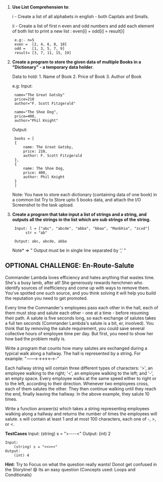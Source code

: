 1. <b>Use List Comprehension to</b>:

    i  - Create a list of all alphabets in english - both Capitals and Smalls.

    ii - Create a list of first n even and odd numbers and add each element of
        both list to print a new list : even[i] + odd[i] = result[i]

        e.g:- n=5
        even =  [2, 4, 6, 8, 10]
        odd =   [1, 3, 5, 7, 9]
        result= [3, 7, 11, 15, 19]
    
2. <b>Create a program to store the given data of multiple Books in a "Dictionary" - a temporary data holder</b>.

    Data to hold: 1. Name of Book
                  2. Price of Book
                  3. Author of Book

    e.g: 
    Input:

        name="The Great Gatsby"
        price=210
        author="F. Scott Fitzgerald" 

        name="The Shoe Dog",
        price=400,
        author="Phil Knight"

    Output: 

        books = [
        {
            name: The Great Gatsby,
            price: 210,
            author: F. Scott Fitzgerald
        },
        {
            name: The Shoe Dog,
            price: 400,
            author: Phil Knight
        }
        ]
    
    Note: You have to store each dictionary (containing data of one book) in a common list
    Try to Store upto 5 books data, and attach the I/O Screenshot to the task upload.

3. <b>Create a program that take input a list of strings and a string,
    and outputs all the strings in the list which are sub strings of the string.</b>

        Input: l = ["abc", "abcde", "abba", "bbaa", "Manbhia", "zcxd"]
             str = "ab"

        Output: abc, abcde, abba
    
    Note* => " Output must be in single line separated by ',' "


## <b>OPTIONAL CHALLENGE: En-Route-Salute</b>

Commander Lambda loves efficiency and hates anything that wastes time.
She's a busy lamb, after all! She generously rewards henchmen who identify
sources of inefficiency and come up with ways to remove them.
You've spotted one such source, and you think solving it will help you build
the reputation you need to get promoted.

Every time the Commander's employees pass each other in the hall,
each of them must stop and salute each other - one at a time -
before resuming their path. A salute is five seconds long, so each 
exchange of salutes takes a full ten seconds 
(Commander Lambda's salute is a bit, er, involved). 
You think that by removing the salute requirement, 
you could save several collective hours of employee time per day. 
But first, you need to show her how bad the problem really is.

Write a program that counts how many salutes are exchanged during a typical walk
along a hallway. The hall is represented by a string. 
    For example: "--->-><-><-->-"

Each hallway string will contain three different types of characters: 
    '>', an employee walking to the right; 
    '<', an employee walking to the left; 
    and '-', an empty space. 
Every employee walks at the same speed either to right or to the left, 
according to their direction. Whenever two employees cross, 
each of them salutes the other. They then continue walking until they reach the end,
finally leaving the hallway. In the above example, they salute 10 times.

Write a function answer(s) which takes a string representing employees walking 
along a hallway and returns the number of times the employees will salute. 
s will contain at least 1 and at most 100 characters, each one of -, >, or <.

**TestCases**
    Input:
        (string) s = ">----<"
    Output:
        (int) 2

    Input:
        (string) s = "<<>><"
    Output:
        (int) 4

<b>Hint</b>: 
    Try to Focus on what the question really wants! 
    Donot get confused in the Storyline! 😄
    Its an easy question (Concepts used: Loops and Conditionals)
    

